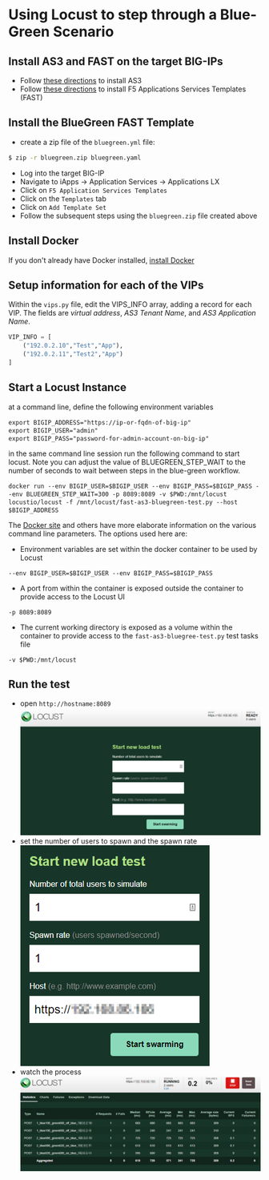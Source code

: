 # Using Locust to step through a Blue-Green Scenario

## Install AS3 and FAST on the target BIG-IPs
- Follow [these directions](https://clouddocs.f5.com/products/extensions/f5-appsvcs-extension/latest/userguide/installation.html#installation) to install AS3  
- Follow [these directions](https://clouddocs.f5.com/products/extensions/f5-appsvcs-templates/latest/userguide/install-uninstall.html) to install F5 Applications Services Templates (FAST)

## Install the BlueGreen FAST Template
- create a zip file of the `bluegreen.yml` file:

```bash
$ zip -r bluegreen.zip bluegreen.yaml
```
- Log into the target BIG-IP
- Navigate to iApps -> Application Services -> Applications LX
- Click on ```F5 Application Services Templates```
- Click on the ```Templates``` tab
- Click on ```Add Template Set``` 
- Follow the subsequent steps using the ```bluegreen.zip``` file created above

## Install Docker
If you don't already have Docker installed, [install Docker](https://docs.docker.com/get-docker/)

## Setup information for each of the VIPs
Within the ```vips.py``` file, edit the VIPS_INFO array, adding a record for each VIP. The fields are *virtual address*, *AS3 Tenant Name*, and *AS3 Application Name*.

```python
VIP_INFO = [
    ("192.0.2.10","Test","App"),
    ("192.0.2.11","Test2","App")
]
```

## Start a Locust Instance
at a command line, define the following environment variables
```shell
export BIGIP_ADDRESS="https://ip-or-fqdn-of-big-ip"
export BIGIP_USER="admin"
export BIGIP_PASS="password-for-admin-account-on-big-ip"
```

in the same command line session run the following command to start locust. Note you can adjust the value of BLUEGREEN_STEP_WAIT to the number of seconds to wait between steps in the blue-green workflow.
```shell
docker run --env BIGIP_USER=$BIGIP_USER --env BIGIP_PASS=$BIGIP_PASS --env BLUEGREEN_STEP_WAIT=300 -p 8089:8089 -v $PWD:/mnt/locust locustio/locust -f /mnt/locust/fast-as3-bluegreen-test.py --host $BIGIP_ADDRESS
```

The [Docker site](https://docs.docker.com/) and others have more elaborate information on the various command line parameters. The options used here are:
- Environment variables are set within the docker container to be used by Locust
```shell
--env BIGIP_USER=$BIGIP_USER --env BIGIP_PASS=$BIGIP_PASS
```
- A port from within the container is exposed outside the container to provide access to the Locust UI
```shell
-p 8089:8089
```
- The current working directory is exposed as a volume within the container to provide access to the ```fast-as3-bluegree-test.py``` test tasks file
```shell
-v $PWD:/mnt/locust
```

## Run the test
- open ```http://hostname:8089```
![locust ui](locust-1st-step.png)
- set the number of users to spawn and the spawn rate
![locust ui](locust-2nd-step.png)
- watch the process
![locust ui](locust-3rd-step.png)
